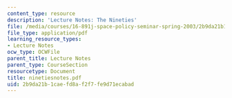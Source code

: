 ```yaml
---
content_type: resource
description: 'Lecture Notes: The Nineties'
file: /media/courses/16-891j-space-policy-seminar-spring-2003/2b9da21b1caefd8af2f7fe9d71ecabad_ninetiesnotes.pdf
file_type: application/pdf
learning_resource_types:
- Lecture Notes
ocw_type: OCWFile
parent_title: Lecture Notes
parent_type: CourseSection
resourcetype: Document
title: ninetiesnotes.pdf
uid: 2b9da21b-1cae-fd8a-f2f7-fe9d71ecabad
---
```

